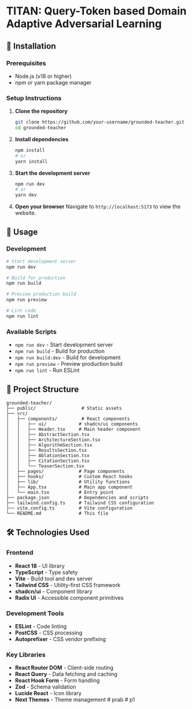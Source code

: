 # TITAN: Query-Token based Domain Adaptive Adversarial Learning

## 🚀 Installation

### Prerequisites

- Node.js (v18 or higher)
- npm or yarn package manager

### Setup Instructions

1. **Clone the repository**
   ```bash
   git clone https://github.com/your-username/grounded-teacher.git
   cd grounded-teacher
   ```

2. **Install dependencies**
   ```bash
   npm install
   # or
   yarn install
   ```

3. **Start the development server**
   ```bash
   npm run dev
   # or
   yarn dev
   ```

4. **Open your browser**
   Navigate to `http://localhost:5173` to view the website.

## 📖 Usage

### Development

```bash
# Start development server
npm run dev

# Build for production
npm run build

# Preview production build
npm run preview

# Lint code
npm run lint
```

### Available Scripts

- `npm run dev` - Start development server
- `npm run build` - Build for production
- `npm run build:dev` - Build for development
- `npm run preview` - Preview production build
- `npm run lint` - Run ESLint

## 📁 Project Structure

```
grounded-teacher/
├── public/                 # Static assets
├── src/
│   ├── components/         # React components
│   │   ├── ui/            # shadcn/ui components
│   │   ├── Header.tsx     # Main header component
│   │   ├── AbstractSection.tsx
│   │   ├── ArchitectureSection.tsx
│   │   ├── AlgorithmSection.tsx
│   │   ├── ResultsSection.tsx
│   │   ├── AblationSection.tsx
│   │   ├── CitationSection.tsx
│   │   └── TeaserSection.tsx
│   ├── pages/             # Page components
│   ├── hooks/             # Custom React hooks
│   ├── lib/               # Utility functions
│   ├── App.tsx            # Main app component
│   └── main.tsx           # Entry point
├── package.json           # Dependencies and scripts
├── tailwind.config.ts     # Tailwind CSS configuration
├── vite.config.ts         # Vite configuration
└── README.md              # This file
```

## 🛠️ Technologies Used

### Frontend
- **React 18** - UI library
- **TypeScript** - Type safety
- **Vite** - Build tool and dev server
- **Tailwind CSS** - Utility-first CSS framework
- **shadcn/ui** - Component library
- **Radix UI** - Accessible component primitives

### Development Tools
- **ESLint** - Code linting
- **PostCSS** - CSS processing
- **Autoprefixer** - CSS vendor prefixing

### Key Libraries
- **React Router DOM** - Client-side routing
- **React Query** - Data fetching and caching
- **React Hook Form** - Form handling
- **Zod** - Schema validation
- **Lucide React** - Icon library
- **Next Themes** - Theme management
#   p r a b 
 
 #   p 1 
 
 